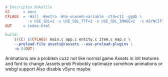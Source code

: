 ```makefile
# Emscripten Makefile
CC      = emcc
CFLAGS  = -Wall -Wextra -Wno-unused-variable -std=c11 -ggdb \
          -s USE_SDL=2 -s USE_SDL_TTF=2 -s USE_SDL_IMAGE=2  -s ASYNCIFY -O2
OUT     = index.html

build:
	$(CC) $(CFLAGS) main.c app.c entity.c item.c map.c \
	--preload-file assets@/assets --use-preload-plugins \
	-o $(OUT)
```
Animations are a problem cuzz not like normal game 
Assets in init textures and font to change /assets prob
Probobly optimaize somehow animations or webgl support
Also disable vSync maybe

